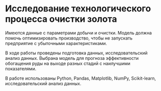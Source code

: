 # Исследование технологического процесса очистки золота

Имеются данные с параметрами добычи и очистки. Модель должна помочь оптимизировать производство, чтобы не запускать предприятие с убыточными характеристиками.

В ходе работы проведены подготовка данных, исследовательский анализ данных. Выбрана модель для прогноза эффективности обогащения руды на выходе разных стадий с наилучшими показателями.

В работе использованы Python, Pandas, Matplotlib, NumPy, Scikit-learn, исследовательский анализ данных.